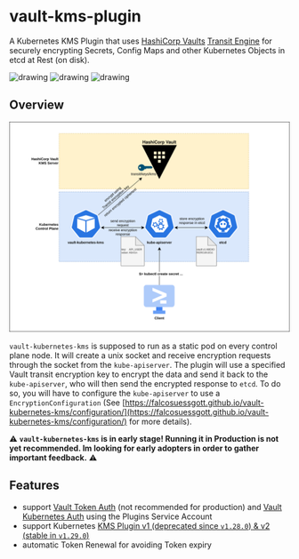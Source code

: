 # vault-kms-plugin
A Kubernetes KMS Plugin that uses [HashiCorp Vaults](https://developer.hashicorp.com/vault) [Transit Engine](https://developer.hashicorp.com/vault/docs/secrets/transit) for securely encrypting Secrets, Config Maps and other Kubernetes Objects in etcd at Rest (on disk).

<img src="https://github.com/FalcoSuessgott/vault-kubernetes-kms/actions/workflows/test.yml/badge.svg" alt="drawing"/> <img src="https://github.com/FalcoSuessgott/vault-kubernetes-kms/actions/workflows/lint.yml/badge.svg" alt="drawing"/> <img src="https://img.shields.io/github/v/release/FalcoSuessgott/vault-kubernetes-kms" alt="drawing"/>

## Overview
![img](arch.svg)

`vault-kubernetes-kms` is supposed to run as a static pod on every control plane node. It will create a unix socket and receive encryption requests through the socket from the `kube-apiserver`. The plugin will use a specified Vault transit encryption key to encrypt the data and send it back to the `kube-apiserver`, who will then send the encrypted response to `etcd`. To do so, you will have to configure the `kube-apiserver` to use a `EncryptionConfiguration` (See [https://falcosuessgott.github.io/vault-kubernetes-kms/configuration/](https://falcosuessgott.github.io/vault-kubernetes-kms/configuration/) for more details).

:warning: **`vault-kubernetes-kms` is in early stage! Running it in Production is not yet recommended. Im looking for early adopters in order to  gather important feedback.** :warning:

## Features
* support [Vault Token Auth](https://developer.hashicorp.com/vault/docs/auth/token) (not recommended for production) and [Vault Kubernetes Auth](https://developer.hashicorp.com/vault/docs/auth/kubernetes) using the Plugins Service Account
* support Kubernetes [KMS Plugin v1 (deprecated since `v1.28.0`) & v2 (stable in `v1.29.0`)](https://kubernetes.io/docs/tasks/administer-cluster/kms-provider/#before-you-begin)
* automatic Token Renewal for avoiding Token expiry
